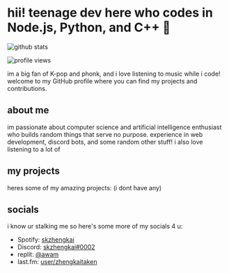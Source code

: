 # hii! teenage dev here who codes in Node.js, Python, and C++ 👋

![github stats](https://github-readme-stats.vercel.app/api?username=zhengkaitaken&show_icons=true&theme=tokyonight)

![profile views](https://komarev.com/ghpvc/?username=zhengkaitaken&color=blueviolet)


im a big fan of K-pop and phonk, and i love listening to music while i code! welcome to my GitHub profile where you can find my projects and contributions.

## about me

im passionate about computer science and artificial intelligence enthusiast who builds random things that serve no purpose. experience in web development, discord bots, and some random other stuff! i also love listening to a lot of 

## my projects

heres some of my amazing projects:
(i dont have any)
<!-- 
- [K-pop Recommender](https://github.com/zhengkai0219/kpop-recommender): A recommendation engine for K-pop fans to discover new music based on their listening history. 
-->

## socials

i know ur stalking me so here's some more of my socials 4 u:

- Spotify: [skzhengkai](https://open.spotify.com/user/xqf10018rcnbdn3uo81ha2u1u)
- Discord: [skzhengkai#0002](https://discord.com/users/842573885076406283)
- replit: [@awam](https://replit.com/@awam)
- last.fm: [user/zhengkaitaken](https://www.last.fm/user/zhengkaitaken)
